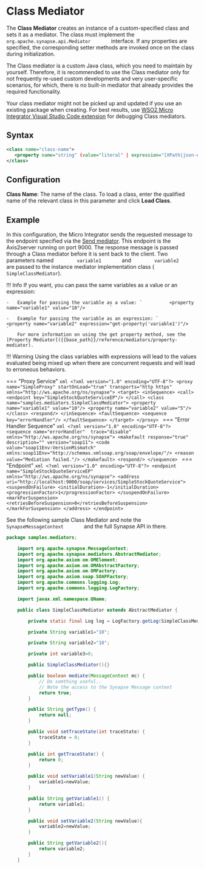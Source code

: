# Class Mediator

The **Class Mediator** creates an instance of a custom-specified class
and sets it as a mediator. The class must implement the
`         org.apache.synapse.api.Mediator        ` interface. If any
properties are specified, the corresponding setter methods are invoked
once on the class during initialization.

The Class mediator is a custom Java class, which you need to maintain by
yourself. Therefore, it is recommended to use the Class mediator only
for not frequently re-used custom developments and very user-specific
scenarios, for which, there is no built-in mediator that already
provides the required functionality.

Your class mediator might not be picked up and updated if you use an existing package when creating. For best results, use [WSO2 Micro Integrator Visual Studio Code extension]({{base_path}}/develop/mi-for-vscode/mi-for-vscode-overview/) for debugging Class mediators.

## Syntax

```xml
<class name="class-name">
   <property name="string" (value="literal" | expression="[XPath|json-eval(JSON Path)]")/>*
</class>
```

## Configuration

**Class Name**: The name of the class. To load a class, enter the qualified name of the relevant class in this parameter and click **Load Class**.

## Example

In this configuration, the Micro Integrator sends the requested message to the endpoint specified via the [Send mediator]({{base_path}}/reference/mediators/send-mediator). This endpoint is the Axis2server running on port 9000. The response message is passed through a Class mediator before it is sent back to the client. Two parameters named `         variable1        ` and `         variable2        ` are passed to the instance mediator implementation class ( `SimpleClassMediator`).

!!! Info
    If you want, you can pass the same variables as a value or an expression:

    -   Example for passing the variable as a value: `          <property name="variable1" value="10"/>         `

    -   Example for passing the variable as an expression: `          <property name="variable2" expression="get-property('variable1')"/>         `  
        For more information on using the get property method, see the [Property Mediator]({{base_path}}/reference/mediators/property-mediator).

!!! Warning
        Using the class variables with expressions will lead to the values evaluated being mixed up when there are concurrent requests and will lead to erroneous behaviors. 

=== "Proxy Service"
    ```xml
    <?xml version="1.0" encoding="UTF-8"?>
    <proxy name="SimpleProxy" startOnLoad="true" transports="http https" xmlns="http://ws.apache.org/ns/synapse">
        <target>
            <inSequence>
                <call>
                    <endpoint key="SimpleStockQuoteServiceEP"/>
                </call>
                <class name="samples.mediators.SimpleClassMediator">
                    <property name="variable1" value="10"/>
                    <property name="variable2" value="5"/>
                </class>
                <respond/>
            </inSequence>
            <faultSequence>
                <sequence key="errorHandler"/>
            </faultSequence>
        </target>
    </proxy>
    ```
=== "Error Handler Sequence"
    ```xml
    <?xml version="1.0" encoding="UTF-8"?>
    <sequence name="errorHandler"  trace="disable"  xmlns="http://ws.apache.org/ns/synapse">
        <makefault response="true" description="" version="soap11">
            <code value="soap11Env:VersionMismatch" xmlns:soap11Env="http://schemas.xmlsoap.org/soap/envelope/"/>
            <reason value="Mediation failed."/>
        </makefault>
        <respond/>
    </sequence>
    ```
=== "Endpoint"
    ```xml
    <?xml version="1.0" encoding="UTF-8"?>
    <endpoint name="SimpleStockQuoteServiceEP" xmlns="http://ws.apache.org/ns/synapse">
        <address     uri="http://localhost:9000/soap/services/SimpleStockQuoteService">
            <suspendOnFailure>
                <initialDuration>-1</initialDuration>
                <progressionFactor>1</progressionFactor>
            </suspendOnFailure>
            <markForSuspension>
                <retriesBeforeSuspension>0</retriesBeforeSuspension>
            </markForSuspension>
        </address>
    </endpoint>
    ```

See the following sample Class Mediator and note the `         SynapseMessageContext        ` and the full Synapse API in there.

```java
package samples.mediators;

    import org.apache.synapse.MessageContext;
    import org.apache.synapse.mediators.AbstractMediator;
    import org.apache.axiom.om.OMElement;
    import org.apache.axiom.om.OMAbstractFactory;
    import org.apache.axiom.om.OMFactory;
    import org.apache.axiom.soap.SOAPFactory;
    import org.apache.commons.logging.Log;
    import org.apache.commons.logging.LogFactory;

    import javax.xml.namespace.QName;

    public class SimpleClassMediator extends AbstractMediator {

        private static final Log log = LogFactory.getLog(SimpleClassMediator.class);

        private String variable1="10";

        private String variable2="10";

        private int variable3=0;

        public SimpleClassMediator(){}

        public boolean mediate(MessageContext mc) {
            // Do somthing useful..
            // Note the access to the Synapse Message context
            return true;
        }

        public String getType() {
            return null;
        }

        public void setTraceState(int traceState) {
            traceState = 0;
        }

        public int getTraceState() {
            return 0;
        }

        public void setVariable1(String newValue) {
            variable1=newValue;
        }

        public String getVariable1() {
            return variable1;
        }

        public void setVariable2(String newValue){
            variable2=newValue;
        }

        public String getVariable2(){
            return variable2;
        }
    }
```
